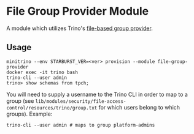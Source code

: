 # File Group Provider Module

A module which utilizes Trino's [file-based group
provider](https://docs.starburst.io/latest/security/group-file.html).

## Usage

    minitrino --env STARBURST_VER=<ver> provision --module file-group-provider
    docker exec -it trino bash 
    trino-cli --user admin
    trino> show schemas from tpch;

You will need to supply a username to the Trino CLI in order to map to a group
(see `lib/modules/security/file-access-control/resources/trino/group.txt` for
which users belong to which groups). Example:

    trino-cli --user admin # maps to group platform-admins
